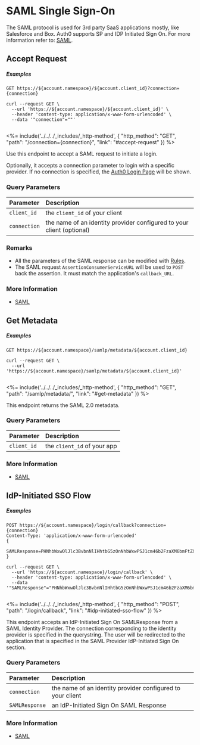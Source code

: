 # SAML Single Sign-On

The SAML protocol is used for 3rd party SaaS applications mostly, like Salesforce and Box. Auth0 supports SP and IDP Initiated Sign On. For more information refer to: [SAML](/protocols/saml).

## Accept Request

<h5 class="code-snippet-title">Examples</h5>

```http
GET https://${account.namespace}/${account.client_id}?connection={connection}
```

```shell
curl --request GET \
  --url 'https://${account.namespace}/${account.client_id}' \
  --header 'content-type: application/x-www-form-urlencoded' \
  --data '"connection"=""'
```

```javascript
```

<%= include('../../../_includes/_http-method', {
  "http_method": "GET",
  "path": "/connection={connection}",
  "link": "#accept-request"
}) %>

Use this endpoint to accept a SAML request to initiate a login.

Optionally, it accepts a connection parameter to login with a specific provider. If no connection is specified, the [Auth0 Login Page](/login_page) will be shown.


### Query Parameters

| Parameter        | Description |
|:-----------------|:------------|
| `client_id`      | the `client_id` of your client |
| `connection`     | the name of an identity provider configured to your client (optional) |


### Remarks

- All the parameters of the SAML response can be modified with [Rules](/rules).
- The SAML request `AssertionConsumerServiceURL` will be used to `POST` back the assertion. It must match the application's `callback_URL`.

### More Information
- [SAML](/protocols/saml)

## Get Metadata

<h5 class="code-snippet-title">Examples</h5>

```http
GET https://${account.namespace}/samlp/metadata/${account.client_id}
```

```shell
curl --request GET \
  --url 'https://${account.namespace}/samlp/metadata/${account.client_id}'
```

```javascript
```

<%= include('../../../_includes/_http-method', {
  "http_method": "GET",
  "path": "/samlp/metadata/",
  "link": "#get-metadata"
}) %>

This endpoint returns the SAML 2.0 metadata.

### Query Parameters

| Parameter        | Description |
|:-----------------|:------------|
| `client_id`      | the `client_id` of your app |

### More Information
- [SAML](/protocols/saml)


## IdP-Initiated SSO Flow

<h5 class="code-snippet-title">Examples</h5>

```http
POST https://${account.namespace}/login/callback?connection={connection}
Content-Type: 'application/x-www-form-urlencoded'
{
  SAMLResponse=PHNhbWxwOlJlc3BvbnNlIHhtbG5zOnNhbWxwPSJ1cm46b2FzaXM6bmFtZXM6dGM...
}
```

```shell
curl --request GET \
  --url 'https://${account.namespace}/login/callback' \
  --header 'content-type: application/x-www-form-urlencoded' \
  --data '"SAMLResponse"="PHNhbWxwOlJlc3BvbnNlIHhtbG5zOnNhbWxwPSJ1cm46b2FzaXM6bmFtZXM6dGM..."'
```

```javascript
```

<%= include('../../../_includes/_http-method', {
  "http_method": "POST",
  "path": "/login/callback",
  "link": "#idp-initiated-sso-flow"
}) %>

This endpoint accepts an IdP-Initiated Sign On SAMLResponse from a SAML Identity Provider. The connection corresponding to the identity provider is specified in the querystring. The user will be redirected to the application that is specified in the SAML Provider IdP-Initiated Sign On section.


### Query Parameters

| Parameter        | Description |
|:-----------------|:------------|
| `connection`     | the name of an identity provider configured to your client |
| `SAMLResponse`   | an IdP-Initiated Sign On SAML Response |

### More Information
- [SAML](/protocols/saml)
